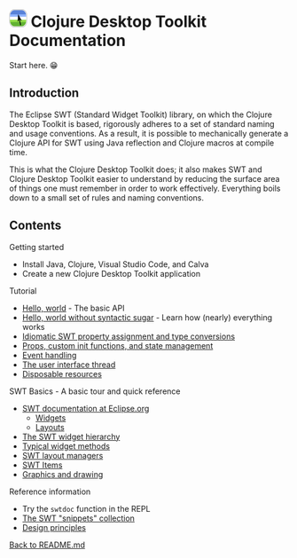 # ![Logo](images/icon32x32.png) Clojure Desktop Toolkit Documentation

Start here. 😁

## Introduction

The Eclipse SWT (Standard Widget Toolkit) library, on which the Clojure Desktop Toolkit is based, rigorously adheres to a set of standard naming and usage conventions.  As a result, it is possible to mechanically generate a Clojure API for SWT using Java reflection and Clojure macros at compile time.

This is what the Clojure Desktop Toolkit does; it also makes SWT and Clojure Desktop Toolkit easier to understand by reducing the surface area of things one must remember in order to work effectively.  Everything boils down to a small set of rules and naming conventions.

## Contents

Getting started

* Install Java, Clojure, Visual Studio Code, and Calva
* Create a new Clojure Desktop Toolkit application

Tutorial

* [Hello, world](hello-world.md) - The basic API
* [Hello, world without syntactic sugar](hello-world-no-sugar.md) - Learn how (nearly) everything works
* [Idiomatic SWT property assignment and type conversions](idiomatic-property-assignment.md)
* [Props, custom init functions, and state management](props-and-state.md)
* [Event handling](event-handling.md)
* [The user interface thread](the-ui-thread.md)
* [Disposable resources](disposable-resources.md)

SWT Basics - A basic tour and quick reference

* [SWT documentation at Eclipse.org](https://eclipse.dev/eclipse/swt/)
   * [Widgets](https://help.eclipse.org/latest/topic/org.eclipse.platform.doc.isv/guide/swt_widgets.htm?cp=2_0_7_0)
   * [Layouts](https://help.eclipse.org/latest/topic/org.eclipse.platform.doc.isv/guide/swt_layouts.htm?cp=2_0_7_1)
* [The SWT widget hierarchy](swt-widget-hierarchy.md)
* [Typical widget methods](swt-widget-api.md)
* [SWT layout managers](layout-managers.md)
* [SWT Items](swt-items.md)
* [Graphics and drawing](graphics-classes.md)

Reference information

* Try the `swtdoc` function in the REPL
* [The SWT "snippets" collection](https://eclipse.dev/eclipse/swt/snippets/index.html)
* [Design principles](principles.md)

[Back to README.md](../README.md)